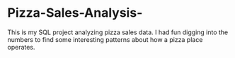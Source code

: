 # Pizza-Sales-Analysis-
This is my SQL project analyzing pizza sales data. I had fun digging into the numbers to find some interesting patterns about how a pizza place operates.
